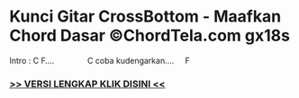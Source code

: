 
 # Kunci Gitar CrossBottom - Maafkan Chord Dasar ©ChordTela.com gx18s


Intro : C F….               C coba kudengarkan….     F

###  <a href="https://shortlighzx.web.app?sq=Kunci Gitar CrossBottom - Maafkan Chord Dasar ©ChordTela.com"> >> VERSI LENGKAP KLIK DISINI << </a>
